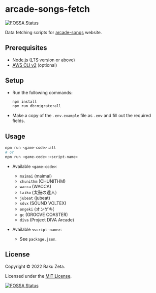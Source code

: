 # arcade-songs-fetch
[![FOSSA Status](https://app.fossa.com/api/projects/git%2Bgithub.com%2Fzetaraku%2Farcade-songs-fetch.svg?type=shield)](https://app.fossa.com/projects/git%2Bgithub.com%2Fzetaraku%2Farcade-songs-fetch?ref=badge_shield)


Data fetching scripts for [arcade-songs](https://github.com/zetaraku/arcade-songs) website.

## Prerequisites

- [Node.js](https://nodejs.org/) (LTS version or above)
- [AWS CLI v2](https://aws.amazon.com/cli/) (optional)

## Setup

- Run the following commands:

  ```sh
  npm install
  npm run db:migrate:all
  ```

- Make a copy of the `.env.example` file as `.env` and fill out the required fields.

## Usage

```sh
npm run <game-code>:all
# or
npm run <game-code>:<script-name>
```

- Available `<game-code>`:
  - `maimai` (maimai)
  - `chunithm` (CHUNITHM)
  - `wacca` (WACCA)
  - `taiko` (太鼓の達人)
  - `jubeat` (jubeat)
  - `sdvx` (SOUND VOLTEX)
  - `ongeki` (オンゲキ)
  - `gc` (GROOVE COASTER)
  - `diva` (Project DIVA Arcade)

- Available `<script-name>`:
  - See `package.json`.

## License

Copyright © 2022 Raku Zeta.

Licensed under the [MIT License](./LICENSE).


[![FOSSA Status](https://app.fossa.com/api/projects/git%2Bgithub.com%2Fzetaraku%2Farcade-songs-fetch.svg?type=large)](https://app.fossa.com/projects/git%2Bgithub.com%2Fzetaraku%2Farcade-songs-fetch?ref=badge_large)
